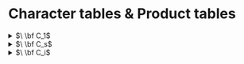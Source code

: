 # Character tables & Product tables

<details>
<summary>$\ \bf C_1$</summary>

|         | $\bf E$ |
|  :---:  |  :---:  |
| $\bf A$ |    1    |
  
|         | $\bf A$ |
|  :---:  |  :---:  |
| $\bf A$ | $\rm A$ |
</details>

<details>
<summary>$\ \bf C_s$</summary>

|         | $\bf E$ | $\rm\boldsymbol{\sigma_h}$ |  Linear , Rotations  |  Quadratic       |
|  :---:  |  :---:  |          :---:             |  :---:               | :---:            |
| $\bf A'$|    1    |             1              |  $x,y,R_z$           | $x^2,y^2,z^2,xy$ |
|$\bf A''$|    1    |            -1              |  $z,R_x,R_y$         | $xz,yz$          |

|            | $\bf A'$ |  $\bf A''$   |
|  :---:     | :---:    |  :---:       |
| $\bf A'$   | $\rm A'$ | $\rm A''$    |
| $\bf A''$  | $\rm A''$ | $\rm A'$    |
</details>

<details>
<summary>$\ \bf C_i$</summary>

|           | $\bf E$ |     $\bf i$      |  Linear , Rotations  |  Quadratic             |
|  :---:    |  :---:  |    :---:         |  :---:               | :---:                  |
| $\bf A_g$ |    1    |      1           |  $R_x,R_y,R_z$       | $x^2,y^2,z^2,xy,xz,yz$ |
|$\bf A_u$  |    1    |     -1           |  $x,y,z$             |                        |

|            | $\bf A_g$ |  $\bf A_u$   |
|  :---:     | :---:     |  :---:       |
| $\bf A_g$  | $\rm A_g$ | $\rm A_u$    |
| $\bf A_u$  | $\rm A_u$ | $\rm A_g$    |
</details>
